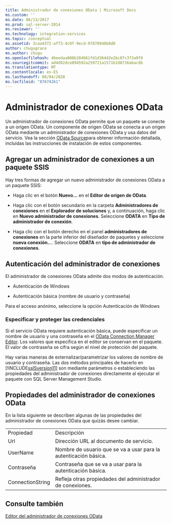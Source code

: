```yaml
---
title: Administrador de conexiones OData | Microsoft Docs
ms.custom: ''
ms.date: 06/13/2017
ms.prod: sql-server-2014
ms.reviewer: ''
ms.technology: integration-services
ms.topic: conceptual
ms.assetid: 3caa4372-aff3-4c0f-9ecd-97870948b8d0
author: chugugrace
ms.author: chugu
ms.openlocfilehash: 46eedaa008b284661fd1d364d2e2bc87c373a9f8
ms.sourcegitcommit: ad4d92dce894592a259721a1571b1d8736abacdb
ms.translationtype: MT
ms.contentlocale: es-ES
ms.lasthandoff: 08/04/2020
ms.locfileid: "87674261"
---
```

# <a name="odata-connection-manager"></a>Administrador de conexiones OData
  Un administrador de conexiones OData permite que un paquete se conecte a un origen OData. Un componente de origen OData se conecta a un origen OData mediante un administrador de conexiones OData y usa datos del servicio. Vea la sección [OData Source](../data-flow/odata-source.md)para obtener información detallada, incluidas las instrucciones de instalación de estos componentes.  
  
## <a name="adding-connection-manager-to-an-ssis-package"></a>Agregar un administrador de conexiones a un paquete SSIS  
 Hay tres formas de agregar un nuevo administrador de conexiones OData a un paquete SSIS:  
  
-   Haga clic en el botón **Nuevo…** en el **Editor de origen de OData**.  
  
-   Haga clic con el botón secundario en la carpeta **Administradores de conexiones** en el **Explorador de soluciones** y, a continuación, haga clic en **Nuevo administrador de conexiones**. Seleccione **ODATA** en **Tipo de administrador de conexión**.  
  
-   Haga clic con el botón derecho en el panel **administradores de conexiones** en la parte inferior del diseñador de paquetes y seleccione **nueva conexión..**.. Seleccione **ODATA** en **tipo de administrador de conexiones**.  
  
## <a name="connection-manager-authentication"></a>Autenticación del administrador de conexiones  
 El administrador de conexiones OData admite dos modos de autenticación.  
  
-   Autenticación de Windows  
  
-   Autenticación básica (nombre de usuario y contraseña)  
  
 Para el acceso anónimo, seleccione la opción Autenticación de Windows  
  
### <a name="specifying-and-securing-credentials"></a>Especificar y proteger las credenciales  
 Si el servicio OData requiere autenticación básica, puede especificar un nombre de usuario y una contraseña en el [OData Connection Manager Editor](../odata-connection-manager-editor.md). Los valores que especifica en el editor se conservan en el paquete. El valor de contraseña se cifra según el nivel de protección del paquete.  
  
 Hay varias maneras de externalizar/parametrizar los valores de nombre de usuario y contraseña. Las dos métodos principales de hacerlo en [!INCLUDE[ssISversion11](../../includes/ssisversion11-md.md)] son mediante parámetros o estableciendo las propiedades del administrador de conexiones directamente al ejecutar el paquete con SQL Server Management Studio.  
  
## <a name="odata-connection-manager-properties"></a>Propiedades del administrador de conexiones OData  
 En la lista siguiente se describen algunas de las propiedades del administrador de conexiones OData que quizás desee cambiar.  
  
|||  
|-|-|  
|Propiedad|Descripción|  
|Url|Dirección URL al documento de servicio.|  
|UserName|Nombre de usuario que se va a usar para la autenticación básica.|  
|Contraseña|Contraseña que se va a usar para la autenticación básica.|  
|ConnectionString|Refleja otras propiedades del administrador de conexiones.|  
  
## <a name="see-also"></a>Consulte también  
 [Editor del administrador de conexiones OData](../odata-connection-manager-editor.md)  
  
  
